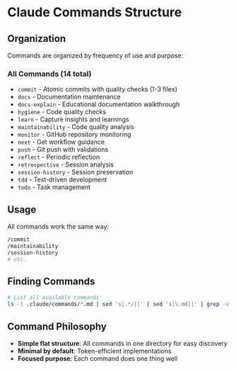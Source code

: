 # Claude Commands Structure

## Organization

Commands are organized by frequency of use and purpose:

### All Commands (14 total)

- `commit` - Atomic commits with quality checks (1-3 files)
- `docs` - Documentation maintenance
- `docs-explain` - Educational documentation walkthrough
- `hygiene` - Code quality checks
- `learn` - Capture insights and learnings
- `maintainability` - Code quality analysis
- `monitor` - GitHub repository monitoring
- `next` - Get workflow guidance
- `push` - Git push with validations
- `reflect` - Periodic reflection
- `retrospective` - Session analysis
- `session-history` - Session preservation
- `tdd` - Test-driven development
- `todo` - Task management

## Usage

All commands work the same way:

```bash
/commit
/maintainability
/session-history
# etc.
```

## Finding Commands

```bash
# List all available commands
ls -1 .claude/commands/*.md | sed 's|.*/||' | sed 's|\.md||' | grep -v README
```

## Command Philosophy

- **Simple flat structure**: All commands in one directory for easy discovery
- **Minimal by default**: Token-efficient implementations
- **Focused purpose**: Each command does one thing well
